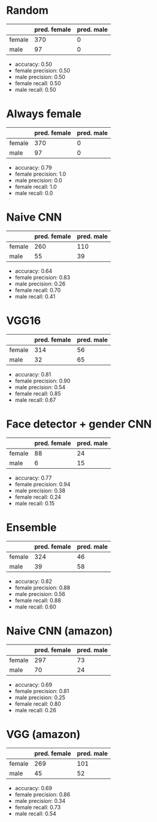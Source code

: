 # Random

|        | pred. female | pred. male |
| ------ | ------------ | ---------- |
| female | 370          | 0          |
| male   | 97           | 0          |

- accuracy: 0.50
- female precision: 0.50
- male precision: 0.50
- female recall: 0.50
- male recall: 0.50

# Always female

|        | pred. female | pred. male |
| ------ | ------------ | ---------- |
| female | 370          | 0          |
| male   | 97           | 0          |

- accuracy: 0.79
- female precision: 1.0
- male precision: 0.0
- female recall: 1.0
- male recall: 0.0

# Naive CNN

|        | pred. female | pred. male |
| ------ | ------------ | ---------- |
| female | 260          | 110        |
| male   | 55           | 39         |

- accuracy: 0.64
- female precision: 0.83
- male precision: 0.26
- female recall: 0.70
- male recall: 0.41

# VGG16

|        | pred. female | pred. male |
| ------ | ------------ | ---------- |
| female | 314          | 56         |
| male   | 32           | 65         |

- accuracy: 0.81
- female precision: 0.90
- male precision: 0.54
- female recall: 0.85
- male recall: 0.67

# Face detector + gender CNN

|        | pred. female | pred. male |
| ------ | ------------ | ---------- |
| female | 88           | 24         |
| male   | 6            | 15         |

- accuracy: 0.77
- female precision: 0.94
- male precision: 0.38
- female recall: 0.24
- male recall: 0.15

# Ensemble

|        | pred. female | pred. male |
| ------ | ------------ | ---------- |
| female | 324          | 46         |
| male   | 39           | 58         |

- accuracy: 0.82
- female precision: 0.88
- male precision: 0.56
- female recall: 0.88
- male recall: 0.60

# Naive CNN (amazon)

|        | pred. female | pred. male |
| ------ | ------------ | ---------- |
| female | 297          | 73         |
| male   | 70           | 24         |

- accuracy: 0.69
- female precision: 0.81
- male precision: 0.25
- female recall: 0.80
- male recall: 0.26

# VGG (amazon)

|        | pred. female | pred. male |
| ------ | ------------ | ---------- |
| female | 269          | 101        |
| male   | 45           | 52         |

- accuracy: 0.69
- female precision: 0.86
- male precision: 0.34
- female recall: 0.73
- male recall: 0.54
